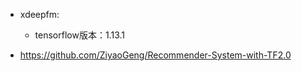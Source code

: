 
+ xdeepfm:
  + tensorflow版本：1.13.1


+ https://github.com/ZiyaoGeng/Recommender-System-with-TF2.0




